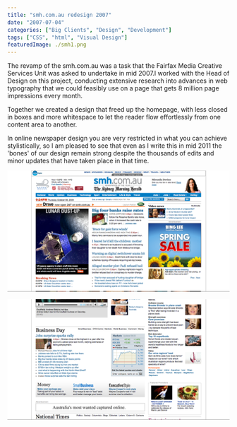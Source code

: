 ```yaml
---
title: "smh.com.au redesign 2007"
date: "2007-07-04"
categories: ["Big Clients", "Design", "Development"]
tags: ["CSS", "html", "Visual Design"]
featuredImage: ./smh1.png
---
```


The revamp of the smh.com.au was a task that the Fairfax Media Creative Services Unit was asked to undertake in mid 2007.I worked with the Head of Design on this project, conducting extensive research into advances in web typography that we could feasibly use on a page that gets 8 million page impressions every month.

Together we created a design that freed up the homepage, with less closed in boxes and more whitespace to let the reader flow effortlessly from one content area to another.

In online newspaper design you are very restricted in what you can achieve stylistically, so I am pleased to see that even as I write this in mid 2011 the 'bones' of our design remain strong despite the thousands of edits and minor updates that have taken place in that time.

![](./smh1.png "Sydney Morning Herald (smh.com.au) Home page") 

![](./smh2.png "Sydney Morning Herald (smh.com.au) Home page detail") 

